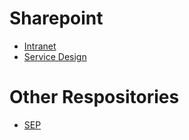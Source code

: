 # Sharepoint
- [Intranet](https://scotent.sharepoint.com/sites/Intranet)
- [Service Design](https://scotent.sharepoint.com/sites/Marketing-and-Service-Transformation/SitePages/Service-Design.aspx)

# Other Respositories
- [SEP](https://numbat70.github.io/SEP/) 



